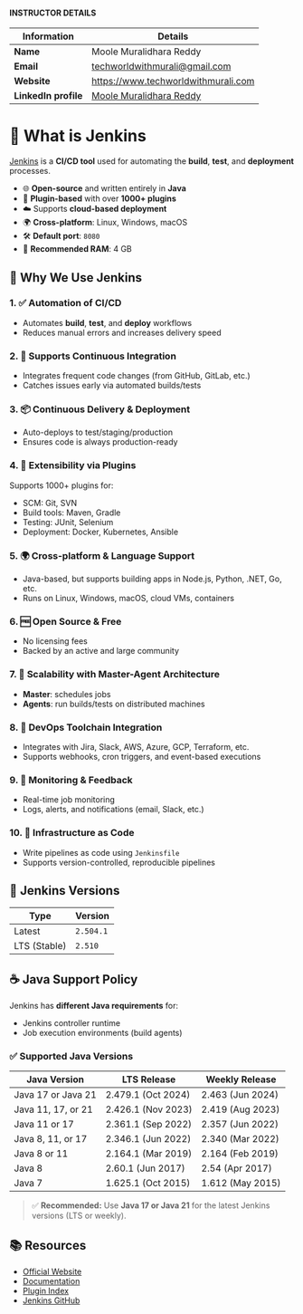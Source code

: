 #### INSTRUCTOR DETAILS

|  Information             | Details                                                                      |
|----------------------    |------------------------------------------------------------------------------|
| **Name**                 | Moole Muralidhara Reddy                                                      |
| **Email**                | techworldwithmurali@gmail.com                                                |
| **Website**              | https://www.techworldwithmurali.com               |
| **LinkedIn profile**     | [Moole Muralidhara Reddy](https://www.linkedin.com/in/moole-muralidhara-reddy) |

# 🧪 What is Jenkins

[Jenkins](https://www.jenkins.io/) is a **CI/CD tool** used for automating the **build**, **test**, and **deployment** processes.

- 🌐 **Open-source** and written entirely in **Java**
- 🔌 **Plugin-based** with over **1000+ plugins**
- ☁️ Supports **cloud-based deployment**
- 🌍 **Cross-platform**: Linux, Windows, macOS
- 🛠️ **Default port**: `8080`
- 💾 **Recommended RAM**: 4 GB

## 🚀 Why We Use Jenkins

### 1. ✅ Automation of CI/CD
- Automates **build**, **test**, and **deploy** workflows
- Reduces manual errors and increases delivery speed

### 2. 🔁 Supports Continuous Integration
- Integrates frequent code changes (from GitHub, GitLab, etc.)
- Catches issues early via automated builds/tests

### 3. 📦 Continuous Delivery & Deployment
- Auto-deploys to test/staging/production
- Ensures code is always production-ready

### 4. 🔌 Extensibility via Plugins
Supports 1000+ plugins for:
- SCM: Git, SVN
- Build tools: Maven, Gradle
- Testing: JUnit, Selenium
- Deployment: Docker, Kubernetes, Ansible

### 5. 🌍 Cross-platform & Language Support
- Java-based, but supports building apps in Node.js, Python, .NET, Go, etc.
- Runs on Linux, Windows, macOS, cloud VMs, containers

### 6. 🆓 Open Source & Free
- No licensing fees
- Backed by an active and large community

### 7. 📡 Scalability with Master-Agent Architecture
- **Master**: schedules jobs
- **Agents**: run builds/tests on distributed machines

### 8. 🔗 DevOps Toolchain Integration
- Integrates with Jira, Slack, AWS, Azure, GCP, Terraform, etc.
- Supports webhooks, cron triggers, and event-based executions

### 9. 👀 Monitoring & Feedback
- Real-time job monitoring
- Logs, alerts, and notifications (email, Slack, etc.)

### 10. 🧾 Infrastructure as Code
- Write pipelines as code using `Jenkinsfile`
- Supports version-controlled, reproducible pipelines

## 📌 Jenkins Versions

| Type         | Version   |
|--------------|-----------|
| Latest       | `2.504.1` |
| LTS (Stable) | `2.510`   |

## ☕ Java Support Policy

Jenkins has **different Java requirements** for:
- Jenkins controller runtime
- Job execution environments (build agents)

### ✅ Supported Java Versions

| **Java Version**             | **LTS Release**          | **Weekly Release**    |
|-----------------------------|--------------------------|------------------------|
| Java 17 or Java 21          | 2.479.1 (Oct 2024)       | 2.463 (Jun 2024)       |
| Java 11, 17, or 21          | 2.426.1 (Nov 2023)       | 2.419 (Aug 2023)       |
| Java 11 or 17               | 2.361.1 (Sep 2022)       | 2.357 (Jun 2022)       |
| Java 8, 11, or 17           | 2.346.1 (Jun 2022)       | 2.340 (Mar 2022)       |
| Java 8 or 11                | 2.164.1 (Mar 2019)       | 2.164 (Feb 2019)       |
| Java 8                      | 2.60.1 (Jun 2017)        | 2.54 (Apr 2017)        |
| Java 7                      | 1.625.1 (Oct 2015)       | 1.612 (May 2015)       |

> ✅ **Recommended:** Use **Java 17 or Java 21** for the latest Jenkins versions (LTS or weekly).

## 📚 Resources

- [Official Website](https://www.jenkins.io/)
- [Documentation](https://www.jenkins.io/doc/)
- [Plugin Index](https://plugins.jenkins.io/)
- [Jenkins GitHub](https://github.com/jenkinsci/jenkins)
```
